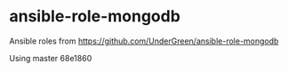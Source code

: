 # ansible-role-mongodb #

Ansible roles from https://github.com/UnderGreen/ansible-role-mongodb

Using master 68e1860